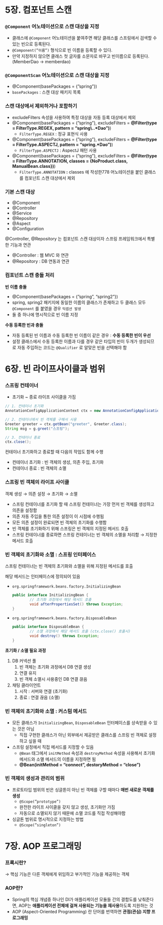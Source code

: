 # 5장. 컴포넌트 스캔

### `@Component` 어노테이션으로 **스캔 대상**을 지정

- 클래스에 `@Component` 어노테이션을 붙여주면 해당 클래스를 스프링에서 검색할 수 있는 빈으로 등록된다.
- `@Component(”이름”)` 형식으로 빈 이름을 등록할 수 있다.
- 만약 지정하지 않으면 클래스 첫 글자를 소문자로 바꾸고 빈이름으로 등록된다. (MemberDao → memberdao)

### `@ComponentScan` 어노테이션으로 **스캔 대상**을 지정

- @Component(basePackages = {”spring”})
- `basePackages` : 스캔 대상 패키지 목록

### 스캔 대상에서 제외하거나 포함하기

- excludeFilters 속성을 사용하여 특정 대상을 자동 등록 대상에서 제외
- @Component(basePackages = {”spring”}, excludeFilters = **@Filter(type = FilterType.REGEX, pattern = “spring\\..*Dao”)**)
    - `FilterType.REGEX`  : 정규 표현식 사용
- @Component(basePackages = {”spring”}, excludeFilters = **@Filter(type = FilterType.ASPECTJ, pattern = “spring.*Dao”)**)
    - `FilterType.ASPECTJ`  : AspectJ 패턴 사용
- @Component(basePackages = {”spring”}, excludeFilters = **@Filter(type = FilterType.ANNOTATION, classes = {NoProduct.class, ManualBean.class})**)
    - `FilterType.ANNOTATION` **:** classes 에 작성한778 어노테이션을 붙인 클래스를 컴포넌트 스캔 대상에서 제외

### 기본 스캔 대상

- @Component
- @Controller
- @Service
- @Repository
- @Aspect
- @Configuration

@Controller, @Repository 는 컴포넌트 스캔 대상이자 스프링 프레임워크에서 특별한 기능과 연관

- @Controller : 웹 MVC 와 연관
- @Repository : DB 연동과 연관

### 컴포넌트 스캔 충돌 처리

**빈 이름 충돌**

- @Component(basePackages = {”spring”, “spring2”})
- spring, spring2 패키지에 동일한 이름의 클래스가 존재하고 두 클래스 모두 `@Component` 를 붙였을 경우 `익셉션 발생`
- 둘 중 하나에 명시적으로 빈 이름 지정

**수동 등록한 빈과 충돌**

- 자동 등록된 빈 이름과 수동 등록한 빈 이름이 같은 경우 : **수동 등록한 빈이 우선**
- 설정 클래스에서 수동 등록한 이름과 다를 경우 같은 타입의 빈이 두개가 생성되므로 자동 주입하는 코드는 `@Qualifier` 로 알맞은 빈을 선택해야 함

# 6장. 빈 라이프사이클과 범위

### **스프링 컨테이너**

- 초기화 ~ 종료 라이프 사이클을 가짐

```java
// 1. 컨테이너 초기화
AnnotationConfigApplicationContext ctx = new AnnotationConfigApplicationContext(ApplicationContext.class);

// 2. 컨테이너에서 빈 객체를 구해서 사용
Greeter greeter = ctx.getBean("greeter", Greeter.class);
String msg = g.greet("스프링");

// 3. 컨테이너 종료
ctx.close();
```

컨테이너 초기화하고 종료할 때 다음의 작업도 함께 수행

- 컨테이너 초기화 : 빈 객체의 생성, 의존 주입, 초기화
- 컨테이너 종료 : 빈 객체의 소멸

### 스프링 빈 객체의 라이프 사이클

객체 생성 → 의존 설정 → 초기화 → 소멸

- 스프링 컨테이너를 초기화 할 때 스프링 컨테이너는 가장 먼저 빈 객체를 생성하고 의존을 설정함
- 의존 자동 주입을 통한 의존 설정이 이 시점에 수행됨
- 모든 의존 설정이 완료되면 빈 객체의 초기화를 수행함
- 빈 객체를 초기화하기 위해 스프링은 빈 객체의 지정된 메서드 호출
- 스프링 컨테이너를 종료하면 스프링 컨테이너는 빈 객체의 소멸을 처리함 → 지정한 메서드 호출

### 빈 객체의 초기화와 소멸 : 스프링 인터페이스

스프링 컨테이너는 빈 객체의 초기화와 소멸을 위해 지정된 메서드를 호출

해당 메서드는 인터페이스에 정의되어 있음

- `org.springframework.beans.factory.InitializingBean`
    
    ```java
    public interface InitializingBean {
    		// 초기화 과정에서 해당 메서드 호출
    		void afterPropertiesSet() throws Exception;
    }
    ```
    
- `org.springframework.beans.factory.DisposableBean`
    
    ```java
    public interface DisposableBean {
    		// 소멸 과정에서 해당 메서드 호출 (ctx.close() 호출시)
    		void destroy() throws Exception;
    }
    ```
    

**초기화 / 소멸 필요 과정**

1. DB 커넥션 풀
    1. 빈 객체는 초기화 과정에서 DB 연결 생성
    2. 연결 유지
    3. 빈 객체 소멸시 사용중인 DB 연결 끊음
2. 채팅 클라이언트
    1. 시작 : 서버와 연결 (초기화)
    2. 종료 : 연결 끊음 (소멸)
    

### 빈 객체의 초기화와 소멸 : 커스텀 메서드

- 모든 클래스가 `InitializingBean`, `DisposableBean` 인터페이스를 상속받을 수 있는 것은 아님
    - 직접 구현한 클래스가 아닌 외부에서 제공받은 클래스를 스프링 빈 객체로 설정하고 싶을 때
- 스프링 설정에서 직접 메서드를 지정할 수 있음
    - `@Bean` 태그에서 `initMethod` 속성과 `destroyMethod` 속성을 사용해서 초기화 메서드와 소멸 메서드의 이름을 지정하면 됨
    - **@Bean(initMethod = “connect”, destoryMethod = “close”)**
    

### 빈 객체의 생성과 관리의 범위

- 프로토타입 범위의 빈은 싱글톤이 아닌 빈 객체를 구할 때마다 **매번 새로운 객체를 생성**
    - `@Scope(”prototype”)`
    - 완전한 라이프 사이클을 갖지 않고 생성, 초기화만 가짐
    - 자동으로 소멸되지 않기 때문에 소멸 코드를 직접 작성해야함
- 싱글톤 범위로 명시적으로 지정하는 방법
    - `@Scope(”singleton”)`

# 7장. AOP 프로그래밍

### 프록시란?

→ 핵심 기능은 다른 객체에게 위임하고 부가적인 기능을 제공하는 객체

### **AOP란?**

- Spring의 핵심 개념중 하나인 DI가 애플리케이션 모듈들 간의 결합도를 낮춰준다면, AOP는 **애플리케이션 전체에 걸쳐 사용되는 기능을 재사용**하도록 지원하는 것
- AOP (Aspect-Oriented Programming) 란 단어를 번역하면 **관점(관심) 지향 프로그래밍**
